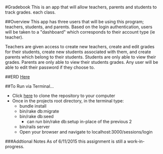 #Gradebook
This is an app that will allow teachers, parents and students to track grades. each class.

##Overview
This app has three users that will be using this program; teachers, students, and parents. Based on the login authentication, users will be taken to a "dashboard" which corresponds to their account type (ie teacher).

Teachers are given access to create new teachers, create and edit grades for their students, create new students associated with them, and create parents which belong to their students. Students are only able to view their grades. Parents are only able to view their students grades. Any user will be able to edit their password if they choose to.

##ERD
[Here](https://www.lucidchart.com/invitations/accept/ef6a3970-8af3-4dc2-ba61-b1cf6120a8c5)

##To Run via Terminal...
* Click [here](https://github.com/aaronwiggins/gradebook.git) to clone the repository to your computer
* Once in the projects root directory, in the terminal type:
    * bundle install
    * bin/rake db:migrate
    * bin/rake db:seed
        * can run bin/rake db:setup in-place of the previous 2
    * bin/rails server
    * Open your browser and navigate to localhost:3000/sessions/login

###Addtional Notes
As of 6/11/2015 this assignment is still a work-in-progress.
